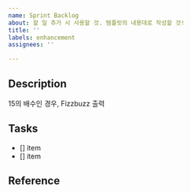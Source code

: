 ```yaml
---
name: Sprint Backlog
about: 할 일 추가 시 사용할 것. 템플릿의 내용대로 작성할 것!
title: ''
labels: enhancement
assignees: ''

---
```


## Description
15의 배수인 경우, Fizzbuzz 출력
## Tasks

- [] item
- [] item

## Reference
